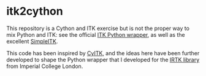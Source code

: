 itk2cython
==========

This repository is a Cython and ITK exercise but is not the proper way to mix Python and ITK: see the official [ITK Python wrapper](http://www.itk.org/Wiki/ITK/Python_Wrapping), as well as the excellent [SimpleITK](http://www.simpleitk.org/).

This code has been inspired by [CyITK](https://github.com/lantiga/cyitk), and the ideas here have been further developed to shape the Python wrapper that I developed for the [IRTK library](https://github.com/BioMedIA/python-irtk) from Imperial College London.